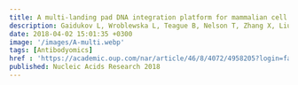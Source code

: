 ```yaml
---
title: A multi-landing pad DNA integration platform for mammalian cell engineering
description: Gaidukov L, Wroblewska L, Teague B, Nelson T, Zhang X, Liu Y, Jagtap K, Mamo S, Tseng W.A, Lowe A, Das J*, Bandara K, Baijuraj S, Summers N.M, Lu T.K, Zhang L, Weiss R
date: 2018-04-02 15:01:35 +0300
image: '/images/A-multi.webp'
tags: [Antibodyomics]
href : 'https://academic.oup.com/nar/article/46/8/4072/4958205?login=false'
published: Nucleic Acids Research 2018
---
```

